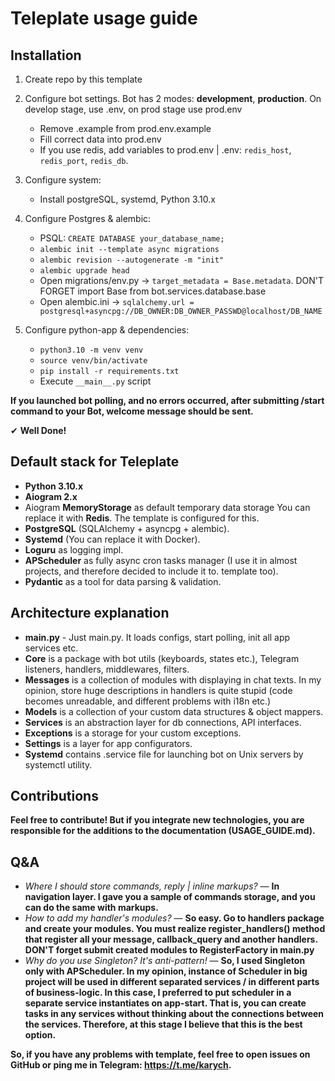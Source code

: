 # Teleplate usage guide

## Installation

1) Create repo by this template

2) Configure bot settings. Bot has 2 modes: **development**, **production**. On develop stage, use .env, on prod stage
   use prod.env
    - Remove .example from prod.env.example
    - Fill correct data into prod.env
    - If you use redis, add variables to prod.env | .env:
      `redis_host`, `redis_port`, `redis_db`.

3) Configure system:
    - Install postgreSQL, systemd, Python 3.10.x

4) Configure Postgres & alembic:
    - PSQL: `CREATE DATABASE your_database_name;`
    - `alembic init --template async migrations`
    - `alembic revision --autogenerate -m "init"`
    - `alembic upgrade head`
    - Open migrations/env.py -> `target_metadata = Base.metadata`. DON'T FORGET import Base from
      bot.services.database.base
    - Open alembic.ini -> `sqlalchemy.url = postgresql+asyncpg://DB_OWNER:DB_OWNER_PASSWD@localhost/DB_NAME`

5) Configure python-app & dependencies:
    - `python3.10 -m venv venv`
    - `source venv/bin/activate`
    - `pip install -r requirements.txt`
    - Execute `__main__.py` script

**If you launched bot polling, and no errors occurred, after submitting /start command to your Bot, welcome message
should be sent.**

✔ **Well Done!**

## Default stack for Teleplate

- **Python 3.10.x**
- **Aiogram 2.x**
- Aiogram **MemoryStorage** as default temporary data storage You can replace it with **Redis**. The template is
  configured for this.
- **PostgreSQL** (SQLAlchemy + asyncpg + alembic).
- **Systemd** (You can replace it with Docker).
- **Loguru** as logging impl.
- **APScheduler** as fully async cron tasks manager (I use it in almost projects, and therefore decided to include it
  to.
  template too).
- **Pydantic** as a tool for data parsing & validation.

## Architecture explanation

- **main.py** - Just main.py. It loads configs, start polling, init all app services etc.
- **Core** is a package with bot utils (keyboards, states etc.), Telegram listeners, handlers, middlewares, filters.
- **Messages** is a collection of modules with displaying in chat texts. In my opinion, store huge descriptions in
  handlers is quite stupid (code becomes unreadable, and different problems with i18n etc.)
- **Models** is a collection of your custom data structures & object mappers.
- **Services** is an abstraction layer for db connections, API interfaces.
- **Exceptions** is a storage for your custom exceptions.
- **Settings** is a layer for app configurators.
- **Systemd** contains .service file for launching bot on Unix servers by systemctl utility.

## Contributions

**Feel free to contribute! But if you integrate new technologies, you are responsible for the
additions to the documentation (USAGE_GUIDE.md).**

## Q&A

- *Where I should store commands, reply | inline markups?* — **In navigation layer. I gave you a sample of commands
  storage, and you can do the same with markups.**
- *How to add my handler's modules?* — **So easy. Go to handlers package and create your modules. You must realize
  register_handlers() method that register all your message, callback_query and another handlers. DON'T forget submit
  created modules to RegisterFactory in main.py**
- *Why do you use Singleton? It's anti-pattern!* — **So, I used Singleton only with APScheduler. In my opinion,
  instance of Scheduler in big project will be used in different separated services / in different parts of
  business-logic.
  In this case, I preferred to put scheduler in a separate service instantiates on app-start. That is, you can create
  tasks in
  any services without thinking about the connections between the services. Therefore, at this stage I believe that this
  is the best option.**

**So, if you have any problems with template, feel free to open issues on GitHub or ping me in Telegram:
https://t.me/karych.**
